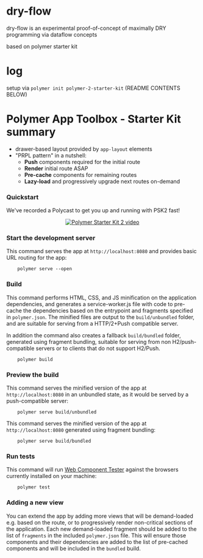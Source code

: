 # dry-flow
dry-flow is an experimental proof-of-concept of maximally DRY programming via dataflow concepts

based on polymer starter kit

# log
setup via `polymer init polymer-2-starter-kit` (README CONTENTS BELOW)


# Polymer App Toolbox - Starter Kit summary

* drawer-based layout provided by `app-layout` elements
* "PRPL pattern" in a nutshell:
    - **Push** components required for the initial route
    - **Render** initial route ASAP
    - **Pre-cache** components for remaining routes
    - **Lazy-load** and progressively upgrade next routes on-demand

### Quickstart

We've recorded a Polycast to get you up and running with PSK2 fast!

<p align="center">
  <a href="https://www.youtube.com/watch?v=HgJ0XCyBwzY&list=PLNYkxOF6rcIDdS7HWIC_BYRunV6MHs5xo&index=10">
    <img src="https://img.youtube.com/vi/HgJ0XCyBwzY/0.jpg" alt="Polymer Starter Kit 2 video">
  </a>
</p>

### Start the development server

This command serves the app at `http://localhost:8080` and provides basic URL
routing for the app:
```
    polymer serve --open
```
### Build

This command performs HTML, CSS, and JS minification on the application
dependencies, and generates a service-worker.js file with code to pre-cache the
dependencies based on the entrypoint and fragments specified in `polymer.json`.
The minified files are output to the `build/unbundled` folder, and are suitable
for serving from a HTTP/2+Push compatible server.

In addition the command also creates a fallback `build/bundled` folder,
generated using fragment bundling, suitable for serving from non
H2/push-compatible servers or to clients that do not support H2/Push.
```
    polymer build
```
### Preview the build

This command serves the minified version of the app at `http://localhost:8080`
in an unbundled state, as it would be served by a push-compatible server:
```
    polymer serve build/unbundled
```
This command serves the minified version of the app at `http://localhost:8080`
generated using fragment bundling:
```
    polymer serve build/bundled
```
### Run tests

This command will run [Web Component Tester](https://github.com/Polymer/web-component-tester)
against the browsers currently installed on your machine:
```
    polymer test
```
### Adding a new view

You can extend the app by adding more views that will be demand-loaded
e.g. based on the route, or to progressively render non-critical sections of the
application. Each new demand-loaded fragment should be added to the list of
`fragments` in the included `polymer.json` file. This will ensure those
components and their dependencies are added to the list of pre-cached components
and will be included in the `bundled` build.
